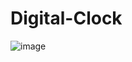 # Digital-Clock
![image](https://github.com/deepakg2607/Digital-Clock/assets/127415968/a63c084b-eec5-4228-8324-6f4c0058131d)

